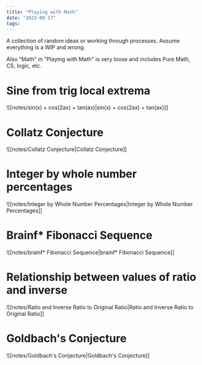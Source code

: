 ```yaml
---
title: "Playing with Math"
date: "2023-08-17"
tags:
---
```


A collection of random ideas or working through processes. Assume everything is a WIP and wrong.

Also "Math" in "Playing with Math" is very loose and includes Pure Math, CS, logic, etc. 

# Sine from trig local extrema

![[notes/sin(x) + cos(2ax) + tan(ax)|sin(x) + cos(2ax) + tan(ax)]]

# Collatz Conjecture

![[notes/Collatz Conjecture|Collatz Conjecture]]

# Integer by whole number percentages

![[notes/Integer by Whole Number Percentages|Integer by Whole Number Percentages]]

# Brainf* Fibonacci Sequence

![[notes/brainf* Fibonacci Sequence|brainf* Fibonacci Sequence]]

# Relationship between values of ratio and inverse

![[notes/Ratio and Inverse Ratio to Original Ratio|Ratio and Inverse Ratio to Original Ratio]]

# Goldbach's Conjecture

![[notes/Goldbach's Conjecture|Goldbach's Conjecture]]